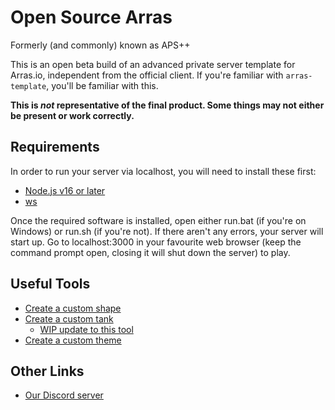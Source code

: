 # Open Source Arras
Formerly (and commonly) known as APS++

This is an open beta build of an advanced private server template for Arras.io, independent from the official client. If you're familiar with `arras-template`, you'll be familiar with this.

**This is *not* representative of the final product. Some things may not either be present or work correctly.**

## Requirements

In order to run your server via localhost, you will need to install these first:
- [Node.js v16 or later](https://nodejs.org/en)
- [ws](https://www.npmjs.com/package/ws)

Once the required software is installed, open either run.bat (if you're on Windows) or run.sh (if you're not). If there aren't any errors, your server will start up. Go to localhost:3000 in your favourite web browser (keep the command prompt open, closing it will shut down the server) to play.

## Useful Tools

- [Create a custom shape](https://arras.io/ext/custom-shape)
- [Create a custom tank](https://dogeiscut.github.io/Arras-Tank-Builder/)
  - [WIP update to this tool](https://github.com/DogeisCut/Arras.io-Entity-Designer-v2)
- [Create a custom theme](https://codepen.io/road-to-100k/full/GRpvMzb)

## Other Links

- [Our Discord server](https://discord.gg/kvCAZfUCjy)
